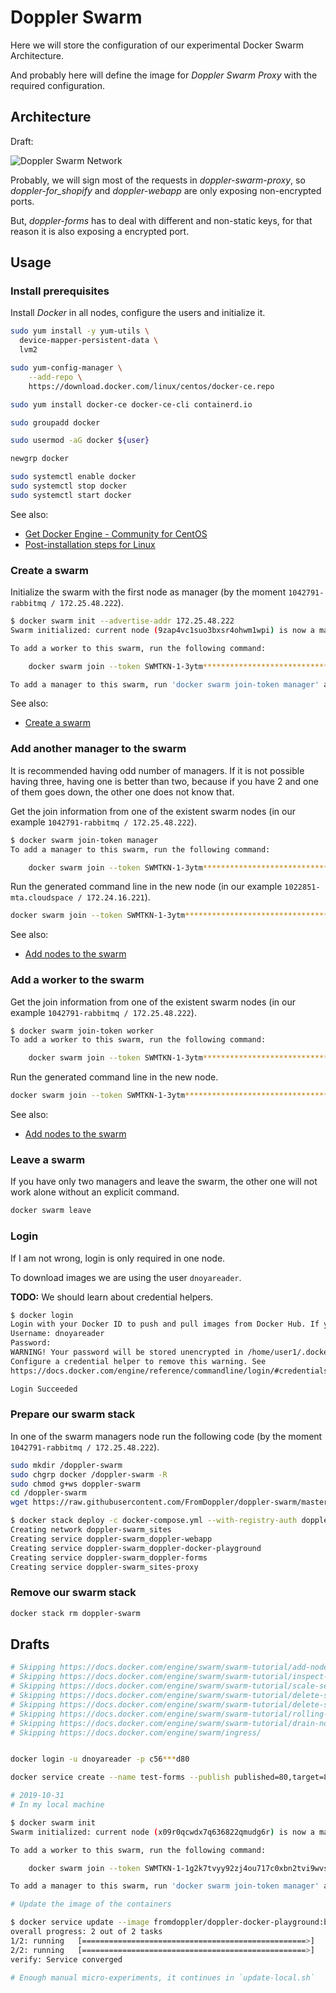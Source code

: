 # Doppler Swarm

Here we will store the configuration of our experimental Docker Swarm Architecture.

And probably here will define the image for _Doppler Swarm Proxy_ with the required configuration.

## Architecture

Draft:

![Doppler Swarm Network](docs/doppler-swarm-network.svg)

Probably, we will sign most of the requests in _doppler-swarm-proxy_, so _doppler-for_shopify_ and
_doppler-webapp_ are only exposing non-encrypted ports.

But, _doppler-forms_ has to deal with different and non-static keys, for that reason it is also
exposing a encrypted port.

## Usage

### Install prerequisites

Install _Docker_ in all nodes, configure the users and initialize it.

```bash
sudo yum install -y yum-utils \
  device-mapper-persistent-data \
  lvm2

sudo yum-config-manager \
    --add-repo \
    https://download.docker.com/linux/centos/docker-ce.repo

sudo yum install docker-ce docker-ce-cli containerd.io

sudo groupadd docker

sudo usermod -aG docker ${user}

newgrp docker

sudo systemctl enable docker
sudo systemctl stop docker
sudo systemctl start docker
```

See also:

* [Get Docker Engine - Community for CentOS](https://docs.docker.com/install/linux/docker-ce/centos/)
* [Post-installation steps for Linux](https://docs.docker.com/install/linux/linux-postinstall/)

### Create a swarm

Initialize the swarm with the first node as manager (by the moment `1042791-rabbitmq / 172.25.48.222`).

```bash
$ docker swarm init --advertise-addr 172.25.48.222
Swarm initialized: current node (9zap4vc1suo3bxsr4ohwm1wpi) is now a manager.

To add a worker to this swarm, run the following command:

    docker swarm join --token SWMTKN-1-3ytm******************************************9u3b-eh8h*****************4zfn 172.25.48.222:2377

To add a manager to this swarm, run 'docker swarm join-token manager' and follow the instructions.
```

See also:

* [Create a swarm](https://docs.docker.com/engine/swarm/swarm-tutorial/create-swarm/)

### Add another manager to the swarm

It is recommended having odd number of managers. If it is not possible having three, having one is better than two,
because if you have 2 and one of them goes down, the other one does not know that.

Get the join information from one of the existent swarm nodes (in our example `1042791-rabbitmq / 172.25.48.222`).

```bash
$ docker swarm join-token manager
To add a manager to this swarm, run the following command:

    docker swarm join --token SWMTKN-1-3ytm******************************************9u3b-a6ii*****************itve 172.25.48.222:2377
```

Run the generated command line in the new node (in our example `1022851-mta.cloudspace / 172.24.16.221`).

```bash
docker swarm join --token SWMTKN-1-3ytm******************************************9u3b-a6ii*****************itve 172.25.48.222:2377
```

See also:

* [Add nodes to the swarm](https://docs.docker.com/engine/swarm/swarm-tutorial/add-nodes/)

### Add a worker to the swarm

Get the join information from one of the existent swarm nodes (in our example `1042791-rabbitmq / 172.25.48.222`).

```bash
$ docker swarm join-token worker
To add a worker to this swarm, run the following command:

    docker swarm join --token SWMTKN-1-3ytm******************************************9u3b-eh8h*****************4zfn 172.25.48.222:2377
```

Run the generated command line in the new node.

```bash
docker swarm join --token SWMTKN-1-3ytm******************************************9u3b-eh8h*****************4zfn 172.25.48.222:2377
```

See also:

* [Add nodes to the swarm](https://docs.docker.com/engine/swarm/swarm-tutorial/add-nodes/)

### Leave a swarm

If you have only two managers and leave the swarm, the other one will not work alone without an explicit command.

```bash
docker swarm leave
```

### Login

If I am not wrong, login is only required in one node.

To download images we are using the user `dnoyareader`.

**TODO:** We should learn about credential helpers.

```bash
$ docker login
Login with your Docker ID to push and pull images from Docker Hub. If you dont have a Docker ID, head over to https://hub.docker.com to create one.
Username: dnoyareader
Password:
WARNING! Your password will be stored unencrypted in /home/user1/.docker/config.json.
Configure a credential helper to remove this warning. See
https://docs.docker.com/engine/reference/commandline/login/#credentials-store

Login Succeeded
```

### Prepare our swarm stack

In one of the swarm managers node run the following code (by the moment `1042791-rabbitmq / 172.25.48.222`).

```bash
sudo mkdir /doppler-swarm
sudo chgrp docker /doppler-swarm -R
sudo chmod g+ws doppler-swarm
cd /doppler-swarm
wget https://raw.githubusercontent.com/FromDoppler/doppler-swarm/master/docker-compose.yml

$ docker stack deploy -c docker-compose.yml --with-registry-auth doppler-swarm
Creating network doppler-swarm_sites
Creating service doppler-swarm_doppler-webapp
Creating service doppler-swarm_doppler-docker-playground
Creating service doppler-swarm_doppler-forms
Creating service doppler-swarm_sites-proxy
```

### Remove our swarm stack

```bash
docker stack rm doppler-swarm
```

## Drafts

```bash
# Skipping https://docs.docker.com/engine/swarm/swarm-tutorial/add-nodes/
# Skipping https://docs.docker.com/engine/swarm/swarm-tutorial/inspect-service/
# Skipping https://docs.docker.com/engine/swarm/swarm-tutorial/scale-service/
# Skipping https://docs.docker.com/engine/swarm/swarm-tutorial/delete-service/
# Skipping https://docs.docker.com/engine/swarm/swarm-tutorial/delete-service/
# Skipping https://docs.docker.com/engine/swarm/swarm-tutorial/rolling-update/
# Skipping https://docs.docker.com/engine/swarm/swarm-tutorial/drain-node/
# Skipping https://docs.docker.com/engine/swarm/ingress/


docker login -u dnoyareader -p c56***d80

docker service create --name test-forms --publish published=80,target=80 --replicas 2 --with-registry-auth fromdoppler/doppler-forms:beta

# 2019-10-31
# In my local machine

$ docker swarm init
Swarm initialized: current node (x09r0qcwdx7q636822qmudg6r) is now a manager.

To add a worker to this swarm, run the following command:

    docker swarm join --token SWMTKN-1-1g2k7tvyy92zj4ou717c0xbn2tvi9wvs90d2v4badglpj9ezk7-exunjfpyed48qbf6mr694xkbg 192.168.65.3:2377

To add a manager to this swarm, run 'docker swarm join-token manager' and follow the instructions.

# Update the image of the containers

$ docker service update --image fromdoppler/doppler-docker-playground:beta doppler-docker-playground
overall progress: 2 out of 2 tasks
1/2: running   [==================================================>]
2/2: running   [==================================================>]
verify: Service converged

# Enough manual micro-experiments, it continues in `update-local.sh`
```
